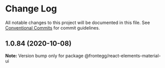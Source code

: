 # Change Log

All notable changes to this project will be documented in this file.
See [Conventional Commits](https://conventionalcommits.org) for commit guidelines.

## 1.0.84 (2020-10-08)

**Note:** Version bump only for package @frontegg/react-elements-material-ui
